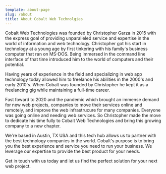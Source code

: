 ```yaml
---
template: about-page
slug: /about
title: About Cobalt Web Technolgies
---
```


Cobalt Web Technologies was founded by Christopher Garza in 2015 with the express goal of providing unparalleled service and expertise in the world of information and web technology. Christopher got his start in technology at a young age by first tinkering with his family's business computer that ran on MS-DOS. Being immersed in the command line interface of that time introduced him to the world of computers and their potential.

Having years of experience in the field and specializing in web app technology today allowed him to freelance his abilities in the 2000's and early 2010's. When Cobalt was founded by Christopher he kept it as a freelancing gig while maintaining a full-time career. 

Fast foward to 2020 and the pandemic which brought an immense demand for new web projects, companies to move their services online and remotely, and improve the web infrastrucure for many companies. Everyone was going online and needing web services. So Christopher made the move to dedicate his time fully to Cobalt Web Technologies and bring this growing company to a new chapter. 

We're based in Austin, TX USA and this tech hub allows us to partner with the best technology companies in the world. Cobalt's purpose is to bring you the best experience and service you need to run your business. We leverage our expertise to provide the best product for your needs.

Get in touch with us today and let us find the perfect solution for your next web project.